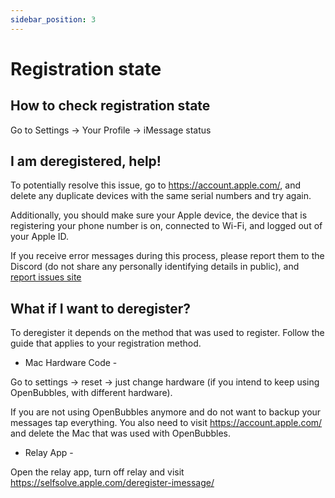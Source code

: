 ```yaml
---
sidebar_position: 3
---
```

# Registration state

## How to check registration state
Go to Settings -> Your Profile -> iMessage status


## I am deregistered, help!

To potentially resolve this issue, go to https://account.apple.com/, and delete any duplicate devices with the same serial numbers and try again.

Additionally, you should make sure your Apple device, the device that is registering your phone number is on, connected to Wi-Fi, and logged out of your Apple ID.

If you receive error messages during this process, please report them to the Discord (do not share any personally identifying details in public), and [report issues site](https://github.com/TaeHagen/bluebubbles-app/issues)

## What if I want to deregister?

To deregister it depends on the method that was used to register. Follow the guide that applies to your registration method.

* Mac Hardware Code - 

Go to settings -> reset -> just change hardware (if you intend to keep using OpenBubbles, with different hardware).

If you are not using OpenBubbles anymore and do not want to backup your messages tap everything. 
You also need to visit https://account.apple.com/ and delete the Mac that was used with OpenBubbles. 

* Relay App - 

Open the relay app, turn off relay and visit https://selfsolve.apple.com/deregister-imessage/




